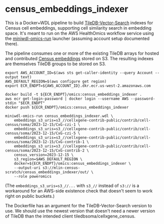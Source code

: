 # census_embeddings_indexer

This is a Docker+WDL pipeline to build [TileDB-Vector-Search](https://github.com/TileDB-Inc/TileDB-Vector-Search) indexes for Census cell embeddings, supporting cell similarity search in embedding space. It's meant to run on the AWS HealthOmics workflow service using the [miniwdl-omics-run](https://github.com/miniwdl-ext/miniwdl-omics-run) launcher (assuming account setup documented there).

The pipeline consumes one or more of the existing TileDB arrays for hosted and contributed [Census embeddings](https://cellxgene.cziscience.com/census-models) stored on S3. The resulting indexes are themselves TileDB groups to be stored on S3.

```
export AWS_ACCOUNT_ID=$(aws sts get-caller-identity --query Account --output text)
AWS_DEFAULT_REGION=$(aws configure get region)
export ECR_ENDPT=${AWS_ACCOUNT_ID}.dkr.ecr.us-west-2.amazonaws.com

docker build -t ${ECR_ENDPT}/omics:census_embeddings_indexer .
aws ecr get-login-password | docker login --username AWS --password-stdin "$ECR_ENDPT"
docker push ${ECR_ENDPT}/omics:census_embeddings_indexer

miniwdl-omics-run census_embeddings_indexer.wdl \
    embeddings_s3_uris=s3_//cellxgene-contrib-public/contrib/cell-census/soma/2023-12-15/CxG-czi-1 \
    embeddings_s3_uris=s3_//cellxgene-contrib-public/contrib/cell-census/soma/2023-12-15/CxG-czi-5 \
    embeddings_s3_uris=s3_//cellxgene-contrib-public/contrib/cell-census/soma/2023-12-15/CxG-contrib-1 \
    embeddings_s3_uris=s3_//cellxgene-contrib-public/contrib/cell-census/soma/2023-12-15/CxG-contrib-2 \
    census_version=2023-12-15 \
    s3_region=$AWS_DEFAULT_REGION \
    docker=${ECR_ENDPT}/omics:census_embeddings_indexer \
    --output-uri s3://mlin-census-scratch/census_embeddings_indexer/out/ \
    --role poweromics
```

(The `embeddings_s3_uris=s3_//...` with `s3_//` instead of `s3://` is a workaround for an AWS-side existence check that doesn't seem to work right on public buckets.)

The Dockerfile has an argument for the TileDB-Vector-Search version to use. We should use the newest version that doesn't need a newer version of TileDB than the intended client tiledbsoma/cellxgene_census.
